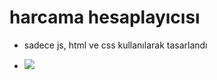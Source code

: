 # harcama hesaplayıcısı

- sadece js, html ve css kullanılarak tasarlandı

- <img src="images/calculator.gif">